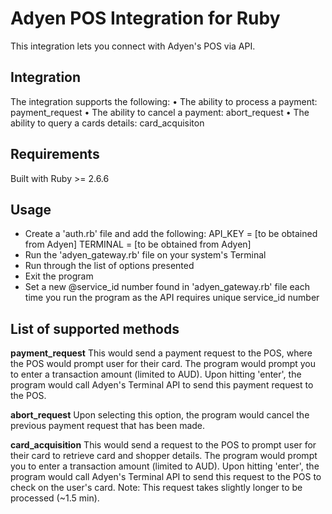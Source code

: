 # Adyen POS Integration for Ruby 

This integration lets you connect with Adyen's POS via API.

## Integration

The integration supports the following: 
	• The ability to process a payment: payment_request
	• The ability to cancel a payment: abort_request
 	• The ability to query a cards details: card_acquisiton

## Requirements

Built with Ruby >= 2.6.6

## Usage 

- Create a 'auth.rb' file and add the following: 
    API_KEY = [to be obtained from Adyen]
    TERMINAL = [to be obtained from Adyen]
- Run the 'adyen_gateway.rb' file on your system's Terminal 
- Run through the list of options presented 
- Exit the program 
- Set a new @service_id number found in 'adyen_gateway.rb' file each time you run the program as the API requires unique service_id number

## List of supported methods  

**payment_request**
This would send a payment request to the POS, where the POS would prompt user for their card. 
The program would prompt you to enter a transaction amount (limited to AUD).
Upon hitting 'enter', the program would call Adyen's Terminal API to send this payment request to the POS. 
    
**abort_request**
Upon selecting this option, the program would cancel the previous payment request that has been made.

**card_acquisition**
This would send a request to the POS to prompt user for their card to retrieve card and shopper details. 
The program would prompt you to enter a transaction amount (limited to AUD).
Upon hitting 'enter', the program would call Adyen's Terminal API to send this request to the POS to check on the user's card. 
Note: This request takes slightly longer to be processed (~1.5 min). 
